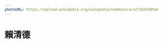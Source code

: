 ```yaml
---
photoURL: https://upload.wikimedia.org/wikipedia/commons/a/af/%E5%89%AF%E7%B8%BD%E7%B5%B1%E8%B3%B4%E6%B8%85%E5%BE%B7%E5%AE%98%E6%96%B9%E8%82%96%E5%83%8F.jpg
---
```


# 賴清德
